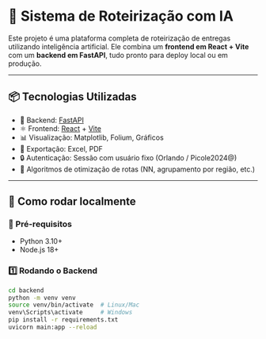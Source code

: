 # 🚀 Sistema de Roteirização com IA

Este projeto é uma plataforma completa de roteirização de entregas utilizando inteligência artificial. Ele combina um **frontend em React + Vite** com um **backend em FastAPI**, tudo pronto para deploy local ou em produção.

---

## 📦 Tecnologias Utilizadas

- 🧠 Backend: [FastAPI](https://fastapi.tiangolo.com/)
- ⚛️ Frontend: [React](https://reactjs.org/) + [Vite](https://vitejs.dev/)
- 📊 Visualização: Matplotlib, Folium, Gráficos
- 📁 Exportação: Excel, PDF
- 🔒 Autenticação: Sessão com usuário fixo (Orlando / Picole2024@)
- 🧭 Algoritmos de otimização de rotas (NN, agrupamento por região, etc.)

---

## 🚀 Como rodar localmente

### 🔧 Pré-requisitos

- Python 3.10+
- Node.js 18+

### 1️⃣ Rodando o Backend

```bash
cd backend
python -m venv venv
source venv/bin/activate  # Linux/Mac
venv\Scripts\activate     # Windows
pip install -r requirements.txt
uvicorn main:app --reload
